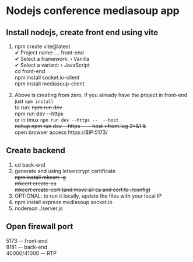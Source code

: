 # Nodejs conference mediasoup app

## Install nodejs, create front end using vite

1. npm create vite@latest  
   ✔ Project name: … front-end  
   ✔ Select a framework: › Vanilla  
   ✔ Select a variant: › JavaScript  
   cd front-end  
   npm install socket.io-client  
   npm install mediasoup-client  

2. Above is creating from zero, if you already have the project in front-end just `npm install`  
   to run: <del>npm run dev</del>  
   npm run dev --https  
   or in tmux `npm run dev --https --  --host`  
   <del>nohup npm run dev --https --  --host >front.log 2>&1 &</del>  
   open browser access https://$IP:5173/  

## Create backend

1. cd back-end  
2. generate and using letsencrypt certificate  
  <del>npm install mkcert -g</del>   
  <del>mkcert create-ca</del>  
  <del>mkcert create-cert (and move all ca and cert to ./config)</del>  
5. OPTIONAL: to run it locally, update the files with your local IP  
6. npm install express mediasoup socket.io  
7. nodemon ./server.js  

## Open firewall port
5173 -- front-end  
8181 -- back-end  
40000/41000 -- RTP  
